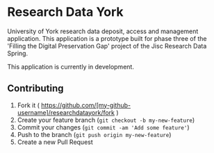 # Research Data York

University of York research data deposit, access and management application. This application is a prototype built for
phase three of the 'Filling the Digital Preservation Gap' project of the Jisc Research Data Spring.

This application is currently in development.

## Contributing

1. Fork it ( https://github.com/[my-github-username]/researchdatayork/fork )
2. Create your feature branch (`git checkout -b my-new-feature`)
3. Commit your changes (`git commit -am 'Add some feature'`)
4. Push to the branch (`git push origin my-new-feature`)
5. Create a new Pull Request


